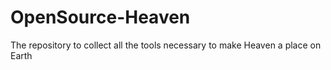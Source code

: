 # OpenSource-Heaven
The repository to collect all the tools necessary to make Heaven a place on Earth
